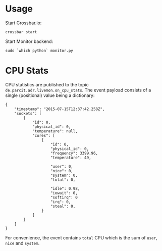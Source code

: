 # Usage

Start Crossbar.io:

    crossbar start

Start Monitor backend:

    sudo `which python` monitor.py

# CPU Stats

CPU statistics are published to the topic `de.parcit.adr.livemon.on_cpu_stats`. The event payload consists of a single (positional) value being a dictionary:

```
{
    "timestamp": "2015-07-15T12:37:42.258Z",
    "sockets": [
        {
            "id": 0,
            "physical_id": 0,
            "temperature": null,
            "cores": [
                {
                    "id": 0,
                    "physical_id": 0,
                    "frequency": 3399.96,
                    "temperature": 49,

                    "user": 0,
                    "nice": 0,
                    "system": 0,
                    "total": 0,

                    "idle": 0.98,
                    "iowait": 0,
                    "softirq": 0
                    "irq": 0,
                    "steal": 0,
                }
            ]
        }
    ]
}
```

For convenience, the event contains `total` CPU which is the sum of `user`, `nice` and `system`.

